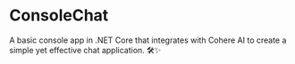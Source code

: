 ﻿# ConsoleChat

A basic console app in .NET Core that integrates with Cohere AI to create a simple yet effective chat application. 🛠️✨